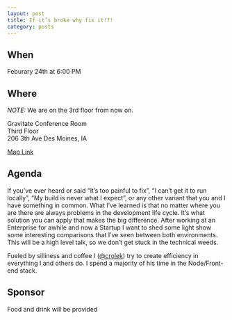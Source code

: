 ```yaml
---
layout: post
title: If it’s broke why fix it!?!
category: posts
---
```


## When

Feburary 24th at 6:00 PM

## Where

_NOTE:_ We are on the 3rd floor from now on.

Gravitate Conference Room<br />
Third Floor<br />
206 3th Ave Des Moines, IA

[Map Link](https://www.google.com/maps/place/206+6th+Ave,+Des+Moines,+IA+50309)

## Agenda
If you’ve ever heard or said “It’s too painful to fix”, “I can’t get it to run locally”, “My build is never what I expect”, or any other variant that you and I have something in common. What I’ve learned is that no matter where you are there are always problems in the development life cycle. It’s what solution you can apply that makes the big difference. After working at an Enterprise for awhile and now a Startup I want to shed some light show some interesting comparisons that I’ve seen between both environments. This will be a high level talk, so we don’t get stuck in the technical weeds.


Fueled by silliness and coffee I ([@crolek](https://twitter.com/crolek)) try to create efficiency in everything I and others do. I spend a majority of his time in the Node/Front-end stack.

## Sponsor

Food and drink will be provided
